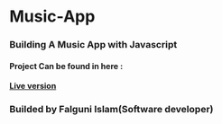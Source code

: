# Music-App

### Building A Music App with Javascript


 #### Project Can be found in here :
 **[Live version](https://rawcdn.githack.com/codershona/Music-App/38a400e65cd6d841daa8cce38a0ce8fbd7f3c42d/index.html)**

 ### Builded by Falguni Islam(Software developer)
